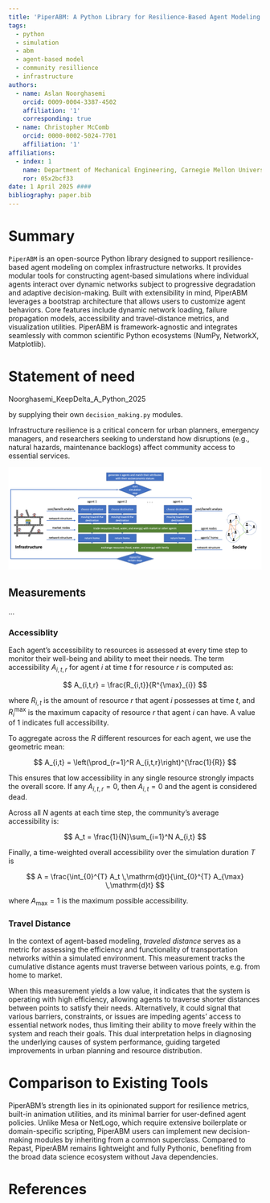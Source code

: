 ```yaml
---
title: 'PiperABM: A Python Library for Resilience-Based Agent Modeling'
tags:
  - python
  - simulation
  - abm
  - agent-based model
  - community resillience
  - infrastructure
authors:
  - name: Aslan Noorghasemi 
    orcid: 0009-0004-3387-4502
    affiliation: '1'
    corresponding: true
  - name: Christopher McComb
    orcid: 0000-0002-5024-7701
    affiliation: '1'
affiliations:
  - index: 1
    name: Department of Mechanical Engineering, Carnegie Mellon University, USA
    ror: 05x2bcf33
date: 1 April 2025 ####
bibliography: paper.bib
---
```


# Summary

`PiperABM` is an open-source Python library designed to support resilience-based agent modeling on complex infrastructure networks. It provides modular tools for constructing agent-based simulations where individual agents interact over dynamic networks subject to progressive degradation and adaptive decision-making. Built with extensibility in mind, PiperABM leverages a bootstrap architecture that allows users to customize agent behaviors. Core features include dynamic network loading, failure propagation models, accessibility and travel-distance metrics, and visualization utilities. PiperABM is framework-agnostic and integrates seamlessly with common scientific Python ecosystems (NumPy, NetworkX, Matplotlib).

# Statement of need


Noorghasemi_KeepDelta_A_Python_2025

 by supplying their own `decision_making.py` modules.

Infrastructure resilience is a critical concern for urban planners, emergency managers, and researchers seeking to understand how disruptions (e.g., natural hazards, maintenance backlogs) affect community access to essential services.

![The computational model emulates the relation between the elements of infrastructure and social networks.](./assets/interconnected.png)



## Measurements

...

### Accessiblity

Each agent’s accessibility to resources is assessed at every time step to monitor their well-being and ability to meet their needs. The term accessibility $A_{i,t,r}$ for agent $i$ at time $t$ for resource $r$ is computed as:

$$
A_{i,t,r} = \frac{R_{i,t}}{R^{\max}_{i}}
$$

where $R_{i,t}$ is the amount of resource $r$ that agent $i$ possesses at time $t$, and $R^{\max}_{i}$ is the maximum capacity of resource $r$ that agent $i$ can have. A value of 1 indicates full accessibility.

To aggregate across the *R* different resources for each agent, we use the geometric mean:

$$
A_{i,t} = \left(\prod_{r=1}^R A_{i,t,r}\right)^{\frac{1}{R}}
$$

This ensures that low accessibility in any single resource strongly impacts the overall score. If any $A_{i,t,r}=0$, then $A_{i,t}=0$ and the agent is considered dead.

Across all $N$ agents at each time step, the community’s average accessibility is:

$$
A_t = \frac{1}{N}\sum_{i=1}^N A_{i,t}
$$

Finally, a time-weighted overall accessibility over the simulation duration $T$ is

$$
A = \frac{\int_{0}^{T} A_t \,\mathrm{d}t}{\int_{0}^{T} A_{\max} \,\mathrm{d}t}
$$

where $A_{\max}=1$ is the maximum possible accessibility.

### Travel Distance

In the context of agent-based modeling, *traveled distance* serves as a metric for assessing the efficiency and functionality of transportation networks within a simulated environment. This measurement tracks the cumulative distance agents must traverse between various points, e.g. from home to market. 

When this measurement yields a low value, it indicates that the system is operating with high efficiency, allowing agents to traverse shorter distances between points to satisfy their needs. Alternatively, it could signal that various barriers, constraints, or issues are impeding agents’ access to essential network nodes, thus limiting their ability to move freely within the system and reach their goals. This dual interpretation helps in diagnosing the underlying causes of system performance, guiding targeted improvements in urban planning and resource distribution.

# Comparison to Existing Tools

PiperABM’s strength lies in its opinionated support for resilience metrics, built-in animation utilities, and its minimal barrier for user-defined agent policies. Unlike Mesa or NetLogo, which require extensive boilerplate or domain-specific scripting, PiperABM users can implement new decision-making modules by inheriting from a common superclass. Compared to Repast, PiperABM remains lightweight and fully Pythonic, benefiting from the broad data science ecosystem without Java dependencies.

# References